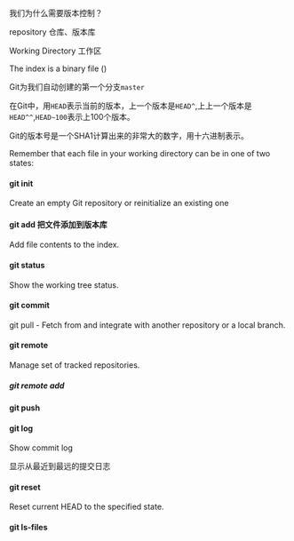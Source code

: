 我们为什么需要版本控制？

repository 仓库、版本库

Working Directory 工作区

The index is a binary file ()

Git为我们自动创建的第一个分支`master`

在Git中，用`HEAD`表示当前的版本，上一个版本是`HEAD^`,上上一个版本是`HEAD^^`,`HEAD~100`表示上100个版本。

Git的版本号是一个SHA1计算出来的非常大的数字，用十六进制表示。

Remember that each file in your working directory can  be in one of two states:

#### git init 

Create an empty Git repository or reinitialize an existing one

#### git add 把文件添加到版本库

Add file contents to the index.

#### git status

Show the working tree status.

#### git commit

git pull - Fetch from and integrate with another repository or a local branch.

#### git remote 

Manage set of tracked repositories.

##### git remote add 

#### git push 

#### git log

Show commit log 

显示从最近到最远的提交日志

#### git reset

Reset current HEAD to the specified state.

#### git ls-files

